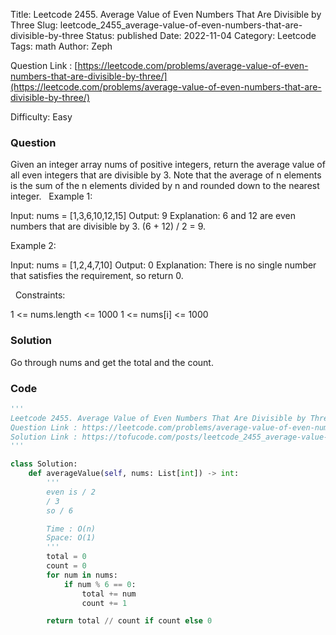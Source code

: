 Title: Leetcode 2455. Average Value of Even Numbers That Are Divisible by Three
Slug: leetcode_2455_average-value-of-even-numbers-that-are-divisible-by-three
Status: published
Date: 2022-11-04
Category: Leetcode
Tags: math
Author: Zeph

Question Link : [https://leetcode.com/problems/average-value-of-even-numbers-that-are-divisible-by-three/](https://leetcode.com/problems/average-value-of-even-numbers-that-are-divisible-by-three/)

Difficulty: Easy

### Question
Given an integer array nums of positive integers, return the average value of all even integers that are divisible by 3.
Note that the average of n elements is the sum of the n elements divided by n and rounded down to the nearest integer.
 
Example 1:

Input: nums = [1,3,6,10,12,15]
Output: 9
Explanation: 6 and 12 are even numbers that are divisible by 3. (6 + 12) / 2 = 9.

Example 2:

Input: nums = [1,2,4,7,10]
Output: 0
Explanation: There is no single number that satisfies the requirement, so return 0.

 
Constraints:

1 <= nums.length <= 1000
1 <= nums[i] <= 1000

### Solution

Go through nums and get the total and the count.


### Code
```python
'''
Leetcode 2455. Average Value of Even Numbers That Are Divisible by Three
Question Link : https://leetcode.com/problems/average-value-of-even-numbers-that-are-divisible-by-three/
Solution Link : https://tofucode.com/posts/leetcode_2455_average-value-of-even-numbers-that-are-divisible-by-three.html
'''

class Solution:
    def averageValue(self, nums: List[int]) -> int:
        '''
        even is / 2
        / 3
        so / 6

        Time : O(n)
        Space: O(1)
        '''
        total = 0
        count = 0
        for num in nums:
            if num % 6 == 0:
                total += num
                count += 1

        return total // count if count else 0
```


